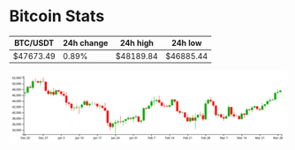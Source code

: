# Bitcoin Stats

BTC/USDT|24h change|24h high|24h low|
|---|---|---|---|
|$47673.49|0.89%|$48189.84|$46885.44|

<img src="./chart.svg">
